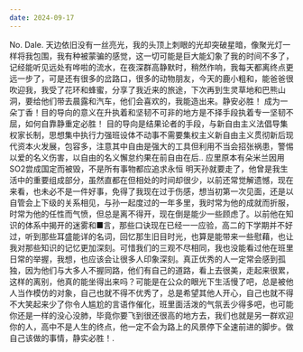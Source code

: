 ```yaml
---
date: 2024-09-17
---
```


No.
Dale.
天边依旧没有一丝亮光，我的头顶上刺眼的光却突破星暗，像聚光灯一样将我包围，我有种被蒙骗的感觉，这一切可能是巨大能幻象了我的时间不多了，记经能听见远处有哗啦的流水，在夜深群高静默时，稍然作响，我每天都离终点更远一步了，可是还有很多的岔路口，很多的动物朋友，今天的鹿小粗和，能爸爸很吹迎我，我受了花环和蜂蜜，分享了我近来的旅途，下次再到生灵草地和巴熊山洞，要给他们带去晨露和汽车，他们会喜欢的，我能造出来。静安必胜！
成为一朵丁香！目的导向的意义在升执着和坚韧不可非的地方是不择手段执着专一坚韧不屈，如何自靠静重定必胜！
目的导向是结果论者的手段，与新自由主义法倡导集权家长制，思想集中执行力强班设体不动事不需要集权主义新自由主义贯彻新后现代资本火发展，包容多，注意其中自由是强大的工具但利用不当会招张祸患，警惕以爱的名义伤害，以自由的名义懈怠约果在前自由在后..
应里原本有朵米兰因用SO2尝成国定而被毁，不是所有事物都应追求永恒
明天孙就要走了，他曾是我生活中的重要组成部分，虽然直都在但相处的时间却很少，以前还常觉解遗憾，现在来看，也未必不是一件好事，免得了我现在过于伤感，想当初第一次见面，还是以自管会上下级的关系相见，与孙一起度过的一年多里，我时常为他的成就而折服，时常为他的任性而气愤，但总是离不得开，现在倒是能少一些顾虑了。以前他在知识的体系中揭开的迷雾和■言，那些口诀现在已经一一应验，高二的下学期并不好过，听到那些耳盛能详的名词，回忆那生旧目时光，也算是能带来一些慰藉，也让我对那些知识的记忆更加深刻。可惜我们的三观不尽相同，我也没能看过他在班里日常的举握，我想，也应该会让很多人印象深刻。真正优秀的人一定常会感到孤独，因为他们与大多人不握同路，他们有自己的道路，看上去很美，走起来很累，这样的离别，他真的能坐得出来吗？可能是在公众的眼光下生活慢了吧，总是被他人当作模仿的对象，自己也就不得不优秀了，总是希望其他人开心，自己也就不得不大笑起来少了你令人尴尬的言语作催化，班里面活泼的气氛丢少得多吧，也可能你还是一样的没心没肺，毕竟你要飞到很还很高的地方去，我们也就是另一群欢迎你的人，高中不是人生的终点，他一定不会为路上的风景停下全速前进的脚步。做自己该做的事情，静实必胜！.
